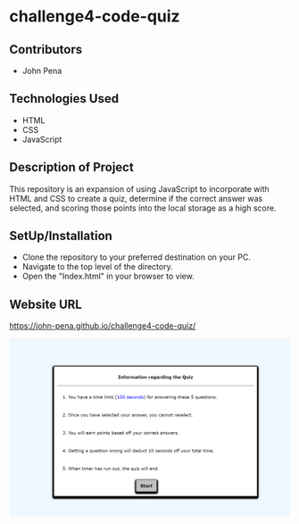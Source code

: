 # challenge4-code-quiz

## Contributors
- John Pena

## Technologies Used
- HTML
- CSS
- JavaScript

## Description of Project
This repository is an expansion of using JavaScript to incorporate with HTML and CSS to create a quiz, determine if the correct answer was selected, and scoring those points into the local storage as a high score.

## SetUp/Installation
- Clone the repository to your preferred destination on your PC.
- Navigate to the top level of the directory.
- Open the "Index.html" in your browser to view.

## Website URL
https://john-pena.github.io/challenge4-code-quiz/

![Website](https://github.com/John-Pena/challenge4-code-quiz/blob/main/assets/images/Website.png)

